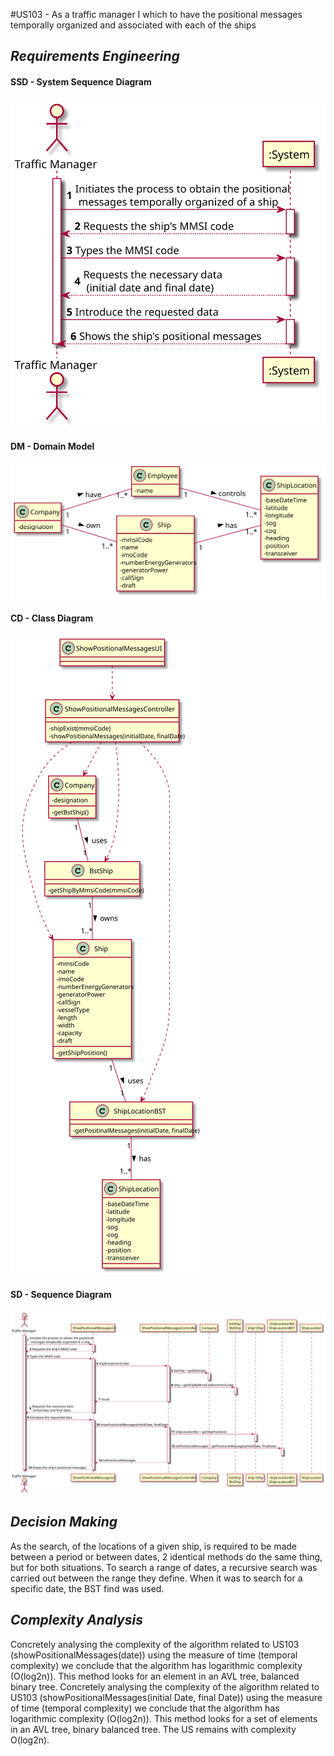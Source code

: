 #US103 - As a traffic manager I which to have the positional messages temporally organized and associated with each of the ships

## *Requirements Engineering*
#### SSD - System Sequence Diagram
![SSD_US103](US103_SSD.svg)
#### DM - Domain Model
![DM_US103](US103_DM.svg)
#### CD - Class Diagram
![CD_US103](US103_CD.svg)
#### SD - Sequence Diagram
![SD_US103](US103_SD.svg)

## *Decision Making*
As the search, of the locations of a given ship, is required to be made between a period or between dates, 2 identical methods do the same thing, but for both situations. To search a range of dates, a recursive search was carried out between the range they define. When it was to search for a specific date, the BST find was used.

## *Complexity Analysis*
Concretely analysing the complexity of the algorithm related to US103
(showPositionalMessages(date)) using the measure of time (temporal complexity) we
conclude that the algorithm has logarithmic complexity (O(log2n)).
This method looks for an element in an AVL tree, balanced binary tree.
Concretely analysing the complexity of the algorithm related to US103
(showPositionalMessages(initial Date, final Date)) using the measure of time (temporal
complexity) we conclude that the algorithm has logarithmic complexity (O(log2n)).
This method looks for a set of elements in an AVL tree, binary balanced tree.
The US remains with complexity O(log2n).
